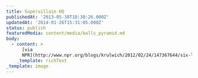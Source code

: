```yaml
---
title: Supervillain HQ
publishedAt: '2013-05-30T18:30:26.000Z'
updatedAt: '2014-01-26T15:31:05.000Z'
status: publish
featuredMedia: content/media/balls_pyramid.md
body:
  - content: >
      [via
      NPR](http://www.npr.org/blogs/krulwich/2012/02/24/147367644/six-legged-giant-finds-secret-hideaway-hides-for-80-years)
    _template: richText
_template: image
---
```


